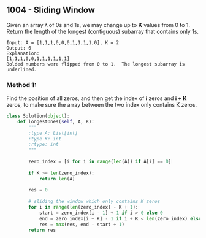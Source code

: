## 1004 - Sliding Window

Given an array `A` of 0s and 1s, we may change up to **K** values from 0 to 1. Return the length of the longest (contiguous) subarray that contains only 1s.

```
Input: A = [1,1,1,0,0,0,1,1,1,1,0], K = 2
Output: 6
Explanation: 
[1,1,1,0,0,1,1,1,1,1,1]
Bolded numbers were flipped from 0 to 1.  The longest subarray is underlined.
```

### Method 1: 

Find the position of all zeros, and then get the index of **i** zeros and **i + K** zeros, to make sure the array between the two index only contains K zeros.

```python
class Solution(object):
    def longestOnes(self, A, K):
        """
        :type A: List[int]
        :type K: int
        :rtype: int
        """
        
        zero_index = [i for i in range(len(A)) if A[i] == 0]
        
        if K >= len(zero_index):
            return len(A)
        
        res = 0
        
        # sliding the window which only contains K zeros
        for i in range(len(zero_index) - K + 1):
            start = zero_index[i - 1] + 1 if i > 0 else 0
            end = zero_index[i + K] - 1 if i + K < len(zero_index) else len(A) - 1
            res = max(res, end - start + 1)
        return res
```

